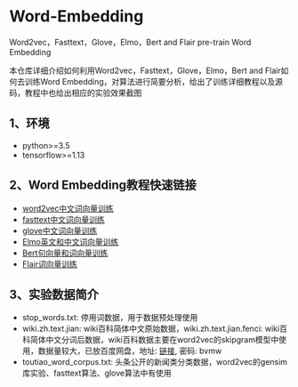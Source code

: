 # Word-Embedding
Word2vec，Fasttext，Glove，Elmo，Bert and Flair pre-train Word Embedding

本仓库详细介绍如何利用Word2vec，Fasttext，Glove，Elmo，Bert and Flair如何去训练Word Embedding，对算法进行简要分析，给出了训练详细教程以及源码，教程中也给出相应的实验效果截图<br>

1、环境
------------
* python>=3.5<br>
* tensorflow>=1.13<br>

2、Word Embedding教程快速链接
------------------
* [word2vec中文词向量训练](https://github.com/zlsdu/Word-Embedding/blob/master/word2vec/word2vec_report.md)<br>
* [fasttext中文词向量训练](https://github.com/zlsdu/Word-Embedding/blob/master/fasttext_report.md)<br>
* [glove中文词向量训练](https://github.com/zlsdu/Word-Embedding/blob/master/glove_report.md)<br>
* [Elmo英文和中文词向量训练](https://github.com/zlsdu/Word-Embedding/blob/master/elmo/elmo_report.md)<br>
* [Bert句向量和词向量训练](https://github.com/zlsdu/Word-Embedding/blob/master/bert_report.md)<br>
* [Flair词向量训练](https://github.com/zlsdu/Word-Embedding/blob/master/flair/flair_report.md)<br>

3、实验数据简介
-------------------
* stop_words.txt: 停用词数据，用于数据预处理使用
* wiki.zh.text.jian: wiki百科简体中文原始数据，wiki.zh.text.jian.fenci: wiki百科简体中文分词后数据，wiki百科数据主要在word2vec的skipgram模型中使用，数据量较大，已放百度网盘，地址: [链接](https://pan.baidu.com/s/1DeIaIO35eWzZP75YRGNU9w), 密码: bvmw 
* toutiao_word_corpus.txt: 头条公开的新闻类分类数据，word2vec的gensim库实验、fasttext算法、glove算法中有使用





